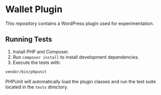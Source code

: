 # Wallet Plugin

This repository contains a WordPress plugin used for experimentation.

## Running Tests

1. Install PHP and Composer.
2. Run `composer install` to install development dependencies.
3. Execute the tests with:

```bash
vendor/bin/phpunit
```

PHPUnit will automatically load the plugin classes and run the test suite located in the `tests` directory.

